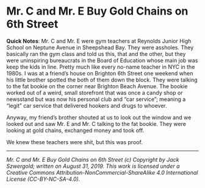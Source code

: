 # Mr. C and Mr. E Buy Gold Chains on 6th Street

**Quick Notes**: Mr. C and Mr. E were gym teachers at Reynolds Junior High School on Neptune Avenue in Sheepshead Bay. They were assholes. They basically ran the gym class and told us this, that and the other, but they were uninspiring bureaucrats in the Board of Education whose main job was keep the kids in line. Pretty much like every no-name teacher in NYC in the 1980s.  I was at a friend’s house on Brighton 6th Street one weekend when his little brother spotted the both of them down the block. They were talking to the fat bookie on the corner near Brighton Beach Avenue. The bookie worked out of a weird, small storefront that was once a candy shop or newsstand but was now his personal club and “car service”; meaning a “legit” car service that delivered hookers and drugs to whoever.

Anyway, my friend’s brother shouted at us to look out the window and we looked out and saw Mr. E and Mr. C talking to the fat bookie. They were looking at gold chains, exchanged money and took off.

We knew these teachers were shit, but this was proof.

***

*Mr. C and Mr. E Buy Gold Chains on 6th Street (c) Copyright by Jack Szwergold; written on August 31, 2019. This work is licensed under a Creative Commons Attribution-NonCommercial-ShareAlike 4.0 International License (CC-BY-NC-SA-4.0).*